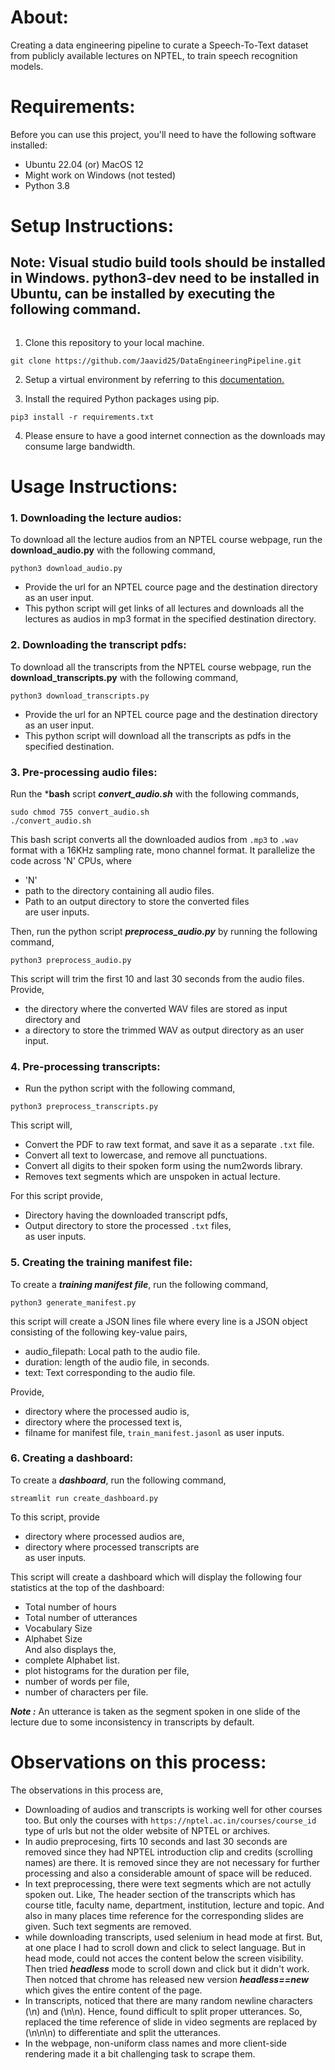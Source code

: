 # About:
   Creating a data engineering pipeline to curate a Speech-To-Text dataset from publicly available
lectures on NPTEL, to train speech recognition models.

# Requirements:
   Before you can use this project, you'll need to have the following software installed:  
   
   * Ubuntu 22.04 (or) MacOS 12  
   * Might work on Windows (not tested)  
   * Python 3.8
      
# Setup Instructions:
  ## Note: Visual studio build tools should be installed in Windows. python3-dev need to be installed in Ubuntu, can be installed by executing the following command.
   ``` sudo apt install python3-dev
   ```
   1. Clone this repository to your local machine.  
   ``` 
   git clone https://github.com/Jaavid25/DataEngineeringPipeline.git
   ```  
   2. Setup a virtual environment by referring to this [documentation.](https://docs.python.org/3/library/venv.html)
      
   3. Install the required Python packages using pip.
   ```
   pip3 install -r requirements.txt 
   ``` 
   
   4. Please ensure to have a good internet connection as the downloads may consume large bandwidth.  
   
# Usage Instructions:  

   ### 1. Downloading the lecture audios:  
   To download all the lecture audios from an NPTEL course webpage, run the **download_audio.py** with the following command,  
   ```
   python3 download_audio.py
   ```  
   * Provide the url for an NPTEL cource page and the destination directory as an user input.  
   * This python script will get links of all lectures and downloads all the lectures as audios in mp3 format in the specified destination directory.
   
   ### 2. Downloading the transcript pdfs:  
   To download all the transcripts from the NPTEL course webpage, run the **download_transcripts.py** with the following command,
   ```
   python3 download_transcripts.py
   ```
   * Provide the url for an NPTEL cource page and the destination directory as an user input.
   * This python script will download all the transcripts as pdfs in the specified destination.
   
   ### 3. Pre-processing audio files:  
   Run the ***bash** script ***convert_audio.sh*** with the following commands,
   ```
   sudo chmod 755 convert_audio.sh
   ./convert_audio.sh
   ```  
   This bash script converts all the downloaded audios from `.mp3` to `.wav` format with a
   16KHz sampling rate, mono channel format. It parallelize the code across 'N' CPUs, where
   * 'N'  
   * path to the directory containing all audio files. 
   * Path to an output directory to store the converted files  
   are user inputs.  
     
   Then, run the python script ***preprocess_audio.py*** by running the following command,
   ```
   python3 preprocess_audio.py
   ```
   This script will trim the first 10 and last 30 seconds from the audio files.  
   Provide, 
   * the directory where the converted WAV files are stored as input directory and 
   * a directory to store the trimmed WAV as output directory 
   as an user input.
   ### 4. Pre-processing transcripts:  
   * Run the python script with the following command,
   ```
   python3 preprocess_transcripts.py
   ```  
   This script will,
   * Convert the PDF to raw text format, and save it as a separate `.txt` file.  
   * Convert all text to lowercase, and remove all punctuations.  
   * Convert all digits to their spoken form using the num2words library.  
   * Removes text segments which are unspoken in actual lecture.  
     
   For this script provide,  
   * Directory having the downloaded transcript pdfs,  
   * Output directory to store the processed `.txt` files,  
   as user inputs.  
   
   ### 5. Creating the training manifest file:  
   
   To create a ***training manifest file***, run the following command,
   ```
   python3 generate_manifest.py
   ```
   this script will create a JSON lines file where every line is a JSON object consisting of the following
   key-value pairs,  
   * audio_filepath: Local path to the audio file.  
   * duration: length of the audio file, in seconds.
   * text: Text corresponding to the audio file.  
     
   Provide,  
   * directory where the processed audio is,  
   * directory where the processed text is,  
   * filname for manifest file, `train_manifest.jasonl` 
   as user inputs.
   
   ### 6. Creating a dashboard:  
   To create a ***dashboard***, run the following command,  
   ```  
   streamlit run create_dashboard.py  
   ```  
   
   To this script, provide  
   * directory where processed audios are,  
   * directory where processed transcripts are  
   as user inputs.  
   
   This script will create a dashboard which will display the following four statistics at the top of the dashboard:
   * Total number of hours
   * Total number of utterances
   * Vocabulary Size
   * Alphabet Size  
   And also displays the,   
   * complete Alphabet list.  
   * plot histograms for the duration per file,  
   * number of words per file,  
   * number of characters per file.  
   
   ***Note :*** An utterance is taken as the segment spoken in one slide of the lecture due to some inconsistency in transcripts by default.  
   
# Observations on this process:  

The observations in this process are,  
  
* Downloading of audios and transcripts is working well for other courses too. But only the courses with `https://nptel.ac.in/courses/course_id` type of urls but not the older website of NPTEL or archives.  
* In audio preprocesing, firts 10 seconds and last 30 seconds are removed since they had NPTEL introduction clip and credits (scrolling names) are there. It is removed since they are not necessary for further processing and also a considerable amount of space will be reduced.  
* In text preprocessing, there were text segments which are not actully spoken out. Like, The header section of the transcripts which has course title, faculty name, department, institution, lecture and topic. And also in many places time reference for the corresponding slides are given. Such text segments are removed.  
* while downloading transcripts, used selenium in head mode at first. But, at one place I had to scroll down and click to select language. But in head mode, could not acces the content below the screen visibility. Then tried ***headless*** mode to scroll down and click but it didn't work. Then notced that chrome has released new version ***headless==new*** which gives the entire content of the page.  
* In transcripts, noticed that there are many random newline characters (\n) and (\n\n). Hence, found difficult to split proper utterances. So, replaced the time reference of slide in video segments are replaced by (\n\n\n) to differentiate and split the utterances.
* In the webpage, non-uniform class names and more client-side rendering made it a bit challenging task to scrape them.


